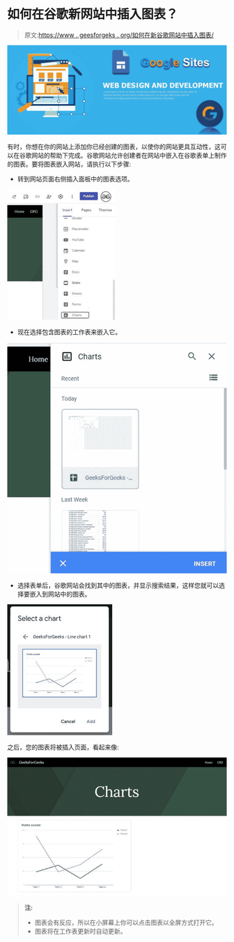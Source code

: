 # 如何在谷歌新网站中插入图表？

> 原文:[https://www . geesforgeks . org/如何在新谷歌网站中插入图表/](https://www.geeksforgeeks.org/how-to-insert-charts-in-new-google-sites/)

![](img/f832fbd6f027c6d808ed269d560d7db1.png)

有时，你想在你的网站上添加你已经创建的图表，以使你的网站更具互动性，这可以在谷歌网站的帮助下完成。谷歌网站允许创建者在网站中嵌入在谷歌表单上制作的图表。要将图表嵌入网站，请执行以下步骤:

*   转到网站页面右侧插入面板中的图表选项。

![](img/716ce514a52029dbdccfceb7fb27b8e5.png)

*   现在选择包含图表的工作表来嵌入它。

![](img/0dd596075a7af31a088af67244e6db08.png)

*   选择表单后，谷歌网站会找到其中的图表，并显示搜索结果，这样您就可以选择要嵌入到网站中的图表。

![](img/d62b16b8244239f5bc8a0a902776ec66.png)

之后，您的图表将被插入页面，看起来像:

![](img/af01487195aee57e69b009774ad8e013.png)

> **注:**
> 
> *   图表会有反应，所以在小屏幕上你可以点击图表以全屏方式打开它。
> *   图表将在工作表更新时自动更新。